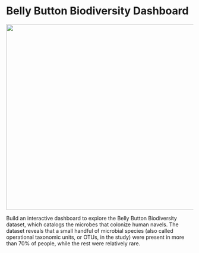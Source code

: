 # Belly Button Biodiversity Dashboard

<img src= "http://robdunnlab.com/wp-content/uploads/microbes-sem.jpg" width="1000" height="500">

Build an interactive dashboard to explore the Belly Button Biodiversity dataset, which catalogs the microbes that colonize human navels. The dataset reveals that a small handful of microbial species (also called operational taxonomic units, or OTUs, in the study) were present in more than 70% of people, while the rest were relatively rare.
